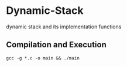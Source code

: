 # Dynamic-Stack
dynamic stack and its implementation functions

## Compilation and Execution

````
gcc -g *.c -o main && ./main 
`````
